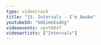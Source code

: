 ```yaml
---
type: videotrack
title: "15. Intervals - I'm Awake"
youtubeId: "UdEimkEudGg"
videoevents: vevt0047
videoartists: ["Intervals"]
---
```

